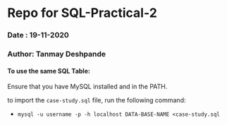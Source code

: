 # Repo for SQL-Practical-2



### Date  : 19-11-2020
### Author: Tanmay Deshpande


#### To use the same SQL Table:

Ensure that you have MySQL installed and in the PATH.

to import the ``case-study.sql`` file, run the following command:


- `mysql -u username -p -h localhost DATA-BASE-NAME <case-study.sql` 

